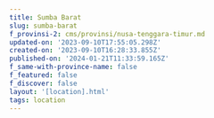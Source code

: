 ```yaml
---
title: Sumba Barat
slug: sumba-barat
f_provinsi-2: cms/provinsi/nusa-tenggara-timur.md
updated-on: '2023-09-10T17:55:05.298Z'
created-on: '2023-09-10T16:28:33.855Z'
published-on: '2024-01-21T11:33:59.165Z'
f_same-with-province-name: false
f_featured: false
f_discover: false
layout: '[location].html'
tags: location
---
```



